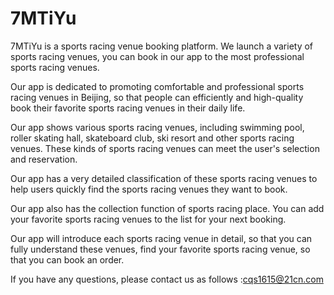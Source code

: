# 7MTiYu
7MTiYu is a sports racing venue booking platform. We launch a variety of sports racing venues, you can book in our app to the most professional sports racing venues.

Our app is dedicated to promoting comfortable and professional sports racing venues in Beijing, so that people can efficiently and high-quality book their favorite sports racing venues in their daily life.

Our app shows various sports racing venues, including swimming pool, roller skating hall, skateboard club, ski resort and other sports racing venues. These kinds of sports racing venues can meet the user's selection and reservation.

Our app has a very detailed classification of these sports racing venues to help users quickly find the sports racing venues they want to book.

Our app also has the collection function of sports racing place. You can add your favorite sports racing venues to the list for your next booking.

Our app will introduce each sports racing venue in detail, so that you can fully understand these venues, find your favorite sports racing venue, so that you can book an order.

If you have any questions, please contact us as follows :cqs1615@21cn.com
